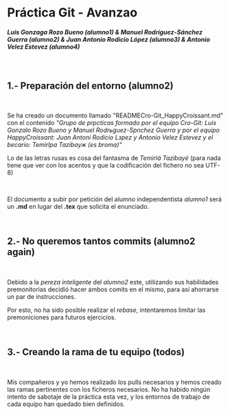 # Práctica Git - Avanzao

##### Luis Gonzaga Rozo Bueno (*alumno1*) & Manuel Rodríguez-Sánchez Guerra (*alumno2*) & Juan Antonio Rodicio López (alumno3) & Antonio Velez Estevez (alumno4)

&nbsp;



## 1.- Preparación del entorno (alumno2) 

&nbsp;

Se ha creado un documento llamado "READMECro-Git_HappyCroissant.md" con el contenido *"Grupo de prрcticas formado por el equipo Cro-Git: Luis Gonzalo Rozo Bueno y Manuel Rodrьguez-Sрnchez Guerra y por el equipo HappyCroissant: Juan Antoni Rodicio Lзpez y Antonio Velez Estevez y el becario: Temirlра Tazibayж (es broma)"*

Lo de las letras rusas es cosa del fantasma de *Temirlá Tazibayé* (para nada tiene que ver con los acentos y que la codificación del fichero no sea UTF-8)

&nbsp;

El documento a subir por petición del alumno independentista *alumno1* será un **.md** en lugar del **.tex** que solicita el enunciado.

&nbsp;

## 2.-  No queremos tantos commits (alumno2 again)

&nbsp;

Debido a la *pereza inteligente* del *alumno2* este, utilizando sus habilidades premonitorias decidió hacer ambos comits en el mismo, para así ahorrarse un par de instrucciones.

Por esto, no ha sido posible realizar el *rebase*, intentaremos limitar las premoniciones para futuros ejercicios.

&nbsp;

## 3.- Creando la rama de tu equipo (todos)

&nbsp;

Mis compañeros y yo hemos realizado los pulls necesarios y hemos creado las ramas pertinentes con los ficheros necesarios. No ha habido ningún intento de sabotaje de la práctica esta vez, y los entornos de trabajo de cada equipo han quedado bien definidos.

&nbsp;